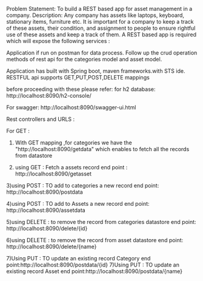 Problem Statement: 
To build a REST based app for asset management in a company. 
Description:
Any company has assets like laptops, keyboard, stationary items, furniture etc. It is important for a company to keep a track of these assets, their condition,
and assignment to people to ensure rightful use of these assets and keep a track of them.  A REST based app is required which will expose the following services :

Application if run on postman for data process.
Follow up the crud operation methods of rest api for the categories model and asset model.

Application has built with Spring boot, maven frameworks.with STS ide. RESTFUL api supports GET,PUT,POST,DELETE mappings

before proceeding with these please refer:
for h2 database:
http://localhost:8090/h2-console/

For swagger:
http://localhost:8090/swagger-ui.html

Rest controllers and URLS :

For GET :

1) With GET mapping ,for categories we have the "http://localhost:8090/getdata" which enables to fetch all the records from datastore


2) using GET : Fetch a assets record end point : http://localhost:8090/getasset


3)using POST : TO add to categories a new record end point: http://localhost:8090/postdata

4)using POST : TO add to Assets a new record end point: http://localhost:8090/assetdata

5)using DELETE : to remove the record from categories datastore end point: http://localhost:8090/delete/{id}

6)using DELETE : to remove the record from asset datastore end point: http://localhost:8090/delete/{name}

7)Using PUT : TO update an existing record Category end point:http://localhost:8090/postdata/{id}
7)Using PUT : TO update an existing record Asset end point:http://localhost:8090/postdata/{name}
